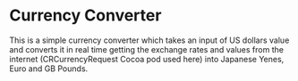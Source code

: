 # Currency Converter

This is a simple currency converter which takes an input of US dollars value and converts it in real time getting the exchange rates and values from the internet (CRCurrencyRequest Cocoa pod used here) into Japanese Yenes, Euro and GB Pounds.


